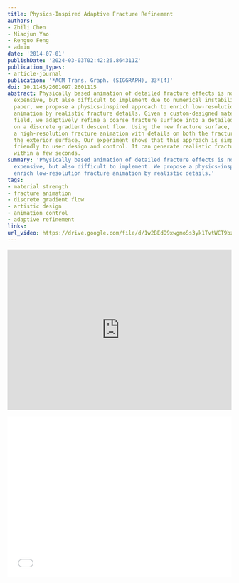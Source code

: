 ```yaml
---
title: Physics-Inspired Adaptive Fracture Refinement
authors:
- Zhili Chen
- Miaojun Yao
- Renguo Feng
- admin
date: '2014-07-01'
publishDate: '2024-03-03T02:42:26.864311Z'
publication_types:
- article-journal
publication: '*ACM Trans. Graph. (SIGGRAPH), 33*(4)'
doi: 10.1145/2601097.2601115
abstract: Physically based animation of detailed fracture effects is not only computationally
  expensive, but also difficult to implement due to numerical instability. In this
  paper, we propose a physics-inspired approach to enrich low-resolution fracture
  animation by realistic fracture details. Given a custom-designed material strength
  field, we adaptively refine a coarse fracture surface into a detailed one, based
  on a discrete gradient descent flow. Using the new fracture surface, we then generate
  a high-resolution fracture animation with details on both the fracture surface and
  the exterior surface. Our experiment shows that this approach is simple, fast, and
  friendly to user design and control. It can generate realistic fracture animations
  within a few seconds.
summary: 'Physically based animation of detailed fracture effects is not only
  expensive, but also difficult to implement. We propose a physics-inspired approach to
  enrich low-resolution fracture animation by realistic details.'
tags:
- material strength
- fracture animation
- discrete gradient flow
- artistic design
- animation control
- adaptive refinement
links:
url_video: https://drive.google.com/file/d/1w2BEdO9xwgmoSs3yk1TvtWCT9bz6KrWj/view
---
```


<p align="center">
<iframe width="100%" height="360" src="https://www.youtube.com/embed/PDSH-CSlvRI?si=5Z3fGzqAJoFjLCRS" title="YouTube video player" frameborder="0" allow="accelerometer; autoplay; clipboard-write; encrypted-media; gyroscope; picture-in-picture; web-share" allowfullscreen></iframe>
</p>
<p align="center">
<iframe width="100%" height="360" src="//player.bilibili.com/player.html?aid=810264288&bvid=BV1P34y1t7ck&cid=563609962&p=1" scrolling="no" border="0" frameborder="no" framespacing="0" allowfullscreen="true"> </iframe>
</p>

